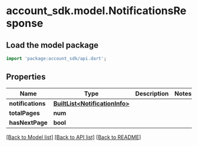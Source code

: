 # account_sdk.model.NotificationsResponse

## Load the model package
```dart
import 'package:account_sdk/api.dart';
```

## Properties
Name | Type | Description | Notes
------------ | ------------- | ------------- | -------------
**notifications** | [**BuiltList&lt;NotificationInfo&gt;**](NotificationInfo.md) |  | 
**totalPages** | **num** |  | 
**hasNextPage** | **bool** |  | 

[[Back to Model list]](../README.md#documentation-for-models) [[Back to API list]](../README.md#documentation-for-api-endpoints) [[Back to README]](../README.md)


